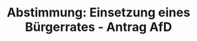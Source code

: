 ---
abstimmung:
  abstimmung: 2
  bundestagssitzung: 102
  datum: 10. Mai 2023
  legislaturperiode: 20
categories:
- Todo
data:
- title: Abstimmungsergebnis 20230510_2.pdf
  url: /res/2025-btw/abstimmungsergebnisse/20230510_2.pdf
- title: Abstimmungsergebnis 20230510_2_xls.xlsx
  url: /res/2025-btw/abstimmungsergebnisse/20230510_2_xls.xlsx
- title: Abstimmungsergebnis 20230510_2_xls.csv
  url: /res/2025-btw/abstimmungsergebnisse_csv/20230510_2_xls.csv
documents:
- local: /res/2025-btw/drucksachen/2006708.pdf
  summary: '### Antrag der AfD-Fraktion: Mehr Demokratie wagen – Echte Bürgerbeteiligung
    durch bundesweite Volksentscheide statt Bürgerräte


    Dieser Antrag der AfD-Fraktion fordert die Einführung bundesweiter Volksentscheide
    als Instrument der direkten Demokratie.  Bürgerräte werden als unzureichend und
    nicht demokratisch legitimiert abgelehnt.


    **Kernpunkte und Ziele:**


    * Stärkung der direkten Demokratie durch bundesweite Volksentscheide.

    * Erhöhung der politischen Partizipation der Bürger.

    * Stärkung der Transparenz und Legitimität politischer Entscheidungen.

    * Ablehnung von Bürgerräten als Instrument der Bürgerbeteiligung.

    * Ergänzung des Grundgesetzes um Volksentscheide auf Bundesebene.'
  title: Drucksache 20/6708
  url: https://dserver.bundestag.de/btd/20/067/2006708.pdf
ergebnis:
  AfD:
    enthaltung: 0
    gesamt: 78
    ja: 65
    nein: 0
    nichtabgegeben: 13
    ungueltig: 0
  Bündnis 90/Die Grünen:
    enthaltung: 0
    gesamt: 118
    ja: 0
    nein: 105
    nichtabgegeben: 13
    ungueltig: 0
  CDU/CSU:
    enthaltung: 0
    gesamt: 197
    ja: 0
    nein: 186
    nichtabgegeben: 11
    ungueltig: 0
  Die Linke:
    enthaltung: 0
    gesamt: 39
    ja: 0
    nein: 30
    nichtabgegeben: 9
    ungueltig: 0
  FDP:
    enthaltung: 0
    gesamt: 92
    ja: 0
    nein: 82
    nichtabgegeben: 10
    ungueltig: 0
  Fraktionslos:
    enthaltung: 0
    gesamt: 6
    ja: 4
    nein: 1
    nichtabgegeben: 1
    ungueltig: 0
  SPD:
    enthaltung: 0
    gesamt: 205
    ja: 0
    nein: 188
    nichtabgegeben: 17
    ungueltig: 0
layout: abstimmung
links:
- title: Link zu bundestag.de
  url: https://www.bundestag.de/parlament/plenum/abstimmung/abstimmung?id=849
preview: 'Deutscher Bundestag


  102. Sitzung des Deutschen Bundestages

  am Mittwoch, 10. Mai 2023


  Endgültiges Ergebnis der Namentlichen Abstimmung Nr. 2


  Antrag der Abgeordneten Dr. Götz Frömming, Dr. Bernd Baumann, Stephan Brandner,

  Thomas Seitz, Andreas Bleck, Dr. Christina Baum sowie weiterer Abgeordneten und
  der

  Fraktion der AfD

  Mehr Demokratie wagen - Echte Bürgerbeteiligung durch bundesweite Volksentscheide

  statt Bürgerräte

  Drs. 20/6708'
tags:
- Todo
title: 'Abstimmung: Einsetzung eines Bürgerrates - Antrag AfD'
---